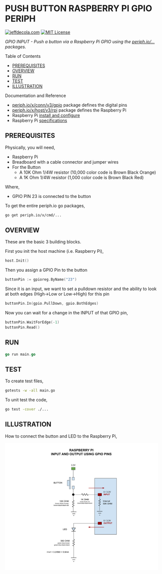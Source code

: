 # PUSH BUTTON RASPBERRY PI GPIO PERIPH

[![jeffdecola.com](https://img.shields.io/badge/website-jeffdecola.com-blue)](https://jeffdecola.com)
[![MIT License](https://img.shields.io/:license-mit-blue.svg)](https://jeffdecola.mit-license.org)

_GPIO INPUT -
Push a button via a Raspberry Pi GPIO using the
[periph.io/...](https://pkg.go.dev/periph.io/x/conn/v3)
packages._

Table of Contents

* [PREREQUISITES](https://github.com/JeffDeCola/my-go-examples/tree/master/iot/raspberry-pi/push-button-raspberry-pi-gpio-periph#prerequisites)
* [OVERVIEW](https://github.com/JeffDeCola/my-go-examples/tree/master/iot/raspberry-pi/push-button-raspberry-pi-gpio-periph#overview)
* [RUN](https://github.com/JeffDeCola/my-go-examples/tree/master/iot/raspberry-pi/push-button-raspberry-pi-gpio-periph#run)
* [TEST](https://github.com/JeffDeCola/my-go-examples/tree/master/iot/raspberry-pi/push-button-raspberry-pi-gpio-periph#test)
* [ILLUSTRATION](https://github.com/JeffDeCola/my-go-examples/tree/master/iot/raspberry-pi/push-button-raspberry-pi-gpio-periph#illustration)

Documentation and Reference

* [periph.io/x/conn/v3/gpio](https://pkg.go.dev/periph.io/x/conn/v3/gpio)
  package defines the digital pins
* [periph.io/x/host/v3/rpi](https://pkg.go.dev/periph.io/x/host/v3/rpi)
  package defines the Raspberry Pi
* Raspberry Pi
  [install and configure](https://github.com/JeffDeCola/my-cheat-sheets/tree/master/other/stem/technology/single-board-computers/raspberry-pi/install-and-configure-os-cheat-sheet)
* Raspberry Pi
  [specifications](https://github.com/JeffDeCola/my-cheat-sheets/tree/master/other/stem/technology/single-board-computers/raspberry-pi/specifications-cheat-sheet)

## PREREQUISITES

Physically, you will need,

* Raspberry Pi
* Breadboard with a cable connector and jumper wires
* For the Button
  * A 10K Ohm 1/4W resistor (10,000 color code is Brown Black Orange)
  * A 1K Ohm 1/4W resistor (1,000 color code is Brown Black Red)

Where,

* GPIO PIN 23 is connected to the button

To get the entire periph.io go packages,

```bash
go get periph.io/x/cmd/...
```

## OVERVIEW

These are the basic 3 building blocks.

First you init the host machine (i.e. Raspberry Pi),

```go
host.Init()
```

Then you assign a GPIO Pin to the button

```go
buttonPin := gpioreg.ByName("23")
```

Since it is an input, we want to set a pulldown resistor and the
ability to look at both edges (High->Low or Low->High) for this pin

```go
buttonPin.In(gpio.PullDown, gpio.BothEdges)
```

Now you can wait for a change in the INPUT of that GPIO pin,

```go
buttonPin.WaitForEdge(-1)
buttonPin.Read()
```

## RUN

```go
go run main.go
```

## TEST

To create test files,

```bash
gotests -w -all main.go
```

To unit test the code,

```bash
go test -cover ./...
```

## ILLUSTRATION

How to connect the button and LED to the Raspberry Pi,

![IMAGE - raspberry-pi-input-and-output-using-gpio-pins - IMAGE](https://github.com/JeffDeCola/my-cheat-sheets/blob/master/docs/pics/other/raspberry-pi-input-and-output-using-gpio-pins.svg?raw=true)
